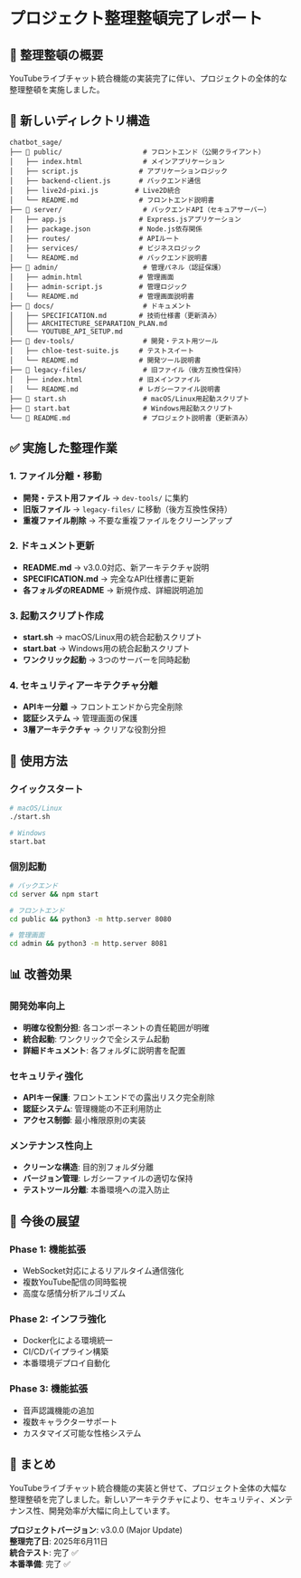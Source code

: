 # プロジェクト整理整頓完了レポート

## 🎯 整理整頓の概要

YouTubeライブチャット統合機能の実装完了に伴い、プロジェクトの全体的な整理整頓を実施しました。

## 📂 新しいディレクトリ構造

```
chatbot_sage/
├── 📁 public/                    # フロントエンド（公開クライアント）
│   ├── index.html               # メインアプリケーション
│   ├── script.js               # アプリケーションロジック
│   ├── backend-client.js       # バックエンド通信
│   ├── live2d-pixi.js         # Live2D統合
│   └── README.md               # フロントエンド説明書
├── 📁 server/                    # バックエンドAPI（セキュアサーバー）
│   ├── app.js                  # Express.jsアプリケーション
│   ├── package.json            # Node.js依存関係
│   ├── routes/                 # APIルート
│   ├── services/               # ビジネスロジック
│   └── README.md               # バックエンド説明書
├── 📁 admin/                     # 管理パネル（認証保護）
│   ├── admin.html              # 管理画面
│   ├── admin-script.js         # 管理ロジック
│   └── README.md               # 管理画面説明書
├── 📁 docs/                      # ドキュメント
│   ├── SPECIFICATION.md        # 技術仕様書（更新済み）
│   ├── ARCHITECTURE_SEPARATION_PLAN.md
│   └── YOUTUBE_API_SETUP.md
├── 📁 dev-tools/                 # 開発・テスト用ツール
│   ├── chloe-test-suite.js     # テストスイート
│   └── README.md               # 開発ツール説明書
├── 📁 legacy-files/              # 旧ファイル（後方互換性保持）
│   ├── index.html              # 旧メインファイル
│   └── README.md               # レガシーファイル説明書
├── 📄 start.sh                   # macOS/Linux用起動スクリプト
├── 📄 start.bat                  # Windows用起動スクリプト
└── 📄 README.md                  # プロジェクト説明書（更新済み）
```

## ✅ 実施した整理作業

### 1. ファイル分離・移動
- **開発・テスト用ファイル** → `dev-tools/` に集約
- **旧版ファイル** → `legacy-files/` に移動（後方互換性保持）
- **重複ファイル削除** → 不要な重複ファイルをクリーンアップ

### 2. ドキュメント更新
- **README.md** → v3.0.0対応、新アーキテクチャ説明
- **SPECIFICATION.md** → 完全なAPI仕様書に更新
- **各フォルダのREADME** → 新規作成、詳細説明追加

### 3. 起動スクリプト作成
- **start.sh** → macOS/Linux用の統合起動スクリプト
- **start.bat** → Windows用の統合起動スクリプト
- **ワンクリック起動** → 3つのサーバーを同時起動

### 4. セキュリティアーキテクチャ分離
- **APIキー分離** → フロントエンドから完全削除
- **認証システム** → 管理画面の保護
- **3層アーキテクチャ** → クリアな役割分担

## 🚀 使用方法

### クイックスタート
```bash
# macOS/Linux
./start.sh

# Windows
start.bat
```

### 個別起動
```bash
# バックエンド
cd server && npm start

# フロントエンド  
cd public && python3 -m http.server 8080

# 管理画面
cd admin && python3 -m http.server 8081
```

## 📊 改善効果

### 開発効率向上
- **明確な役割分担**: 各コンポーネントの責任範囲が明確
- **統合起動**: ワンクリックで全システム起動
- **詳細ドキュメント**: 各フォルダに説明書を配置

### セキュリティ強化
- **APIキー保護**: フロントエンドでの露出リスク完全削除
- **認証システム**: 管理機能の不正利用防止
- **アクセス制御**: 最小権限原則の実装

### メンテナンス性向上
- **クリーンな構造**: 目的別フォルダ分離
- **バージョン管理**: レガシーファイルの適切な保持
- **テストツール分離**: 本番環境への混入防止

## 🎯 今後の展望

### Phase 1: 機能拡張
- WebSocket対応によるリアルタイム通信強化
- 複数YouTube配信の同時監視
- 高度な感情分析アルゴリズム

### Phase 2: インフラ強化
- Docker化による環境統一
- CI/CDパイプライン構築
- 本番環境デプロイ自動化

### Phase 3: 機能拡張
- 音声認識機能の追加
- 複数キャラクターサポート
- カスタマイズ可能な性格システム

## 📝 まとめ

YouTubeライブチャット統合機能の実装と併せて、プロジェクト全体の大幅な整理整頓を完了しました。新しいアーキテクチャにより、セキュリティ、メンテナンス性、開発効率が大幅に向上しています。

**プロジェクトバージョン**: v3.0.0 (Major Update)  
**整理完了日**: 2025年6月11日  
**統合テスト**: 完了 ✅  
**本番準備**: 完了 ✅

